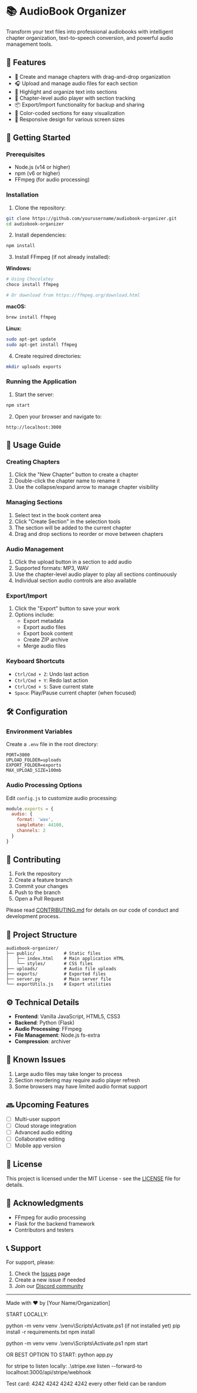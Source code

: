 # 📚 AudioBook Organizer

Transform your text files into professional audiobooks with intelligent chapter organization, text-to-speech conversion, and powerful audio management tools.

## 🌟 Features

- 📖 Create and manage chapters with drag-and-drop organization
- 🎧 Upload and manage audio files for each section
- 🎯 Highlight and organize text into sections
- 🎵 Chapter-level audio player with section tracking
- 📦 Export/Import functionality for backup and sharing
- 🎨 Color-coded sections for easy visualization
- 📱 Responsive design for various screen sizes

## 🚀 Getting Started

### Prerequisites

- Node.js (v14 or higher)
- npm (v6 or higher)
- FFmpeg (for audio processing)

### Installation

1. Clone the repository:
```bash
git clone https://github.com/yourusername/audiobook-organizer.git
cd audiobook-organizer
```

2. Install dependencies:
```bash
npm install
```

3. Install FFmpeg (if not already installed):

**Windows:**
```bash
# Using Chocolatey
choco install ffmpeg

# Or download from https://ffmpeg.org/download.html
```

**macOS:**
```bash
brew install ffmpeg
```

**Linux:**
```bash
sudo apt-get update
sudo apt-get install ffmpeg
```

4. Create required directories:
```bash
mkdir uploads exports
```

### Running the Application

1. Start the server:
```bash
npm start
```

2. Open your browser and navigate to:
```
http://localhost:3000
```

## 📖 Usage Guide

### Creating Chapters

1. Click the "New Chapter" button to create a chapter
2. Double-click the chapter name to rename it
3. Use the collapse/expand arrow to manage chapter visibility

### Managing Sections

1. Select text in the book content area
2. Click "Create Section" in the selection tools
3. The section will be added to the current chapter
4. Drag and drop sections to reorder or move between chapters

### Audio Management

1. Click the upload button in a section to add audio
2. Supported formats: MP3, WAV
3. Use the chapter-level audio player to play all sections continuously
4. Individual section audio controls are also available

### Export/Import

1. Click the "Export" button to save your work
2. Options include:
   - Export metadata
   - Export audio files
   - Export book content
   - Create ZIP archive
   - Merge audio files

### Keyboard Shortcuts

- `Ctrl/Cmd + Z`: Undo last action
- `Ctrl/Cmd + Y`: Redo last action
- `Ctrl/Cmd + S`: Save current state
- `Space`: Play/Pause current chapter (when focused)

## 🛠️ Configuration

### Environment Variables

Create a `.env` file in the root directory:

```env
PORT=3000
UPLOAD_FOLDER=uploads
EXPORT_FOLDER=exports
MAX_UPLOAD_SIZE=100mb
```

### Audio Processing Options

Edit `config.js` to customize audio processing:

```javascript
module.exports = {
  audio: {
    format: 'wav',
    sampleRate: 44100,
    channels: 2
  }
}
```

## 🤝 Contributing

1. Fork the repository
2. Create a feature branch
3. Commit your changes
4. Push to the branch
5. Open a Pull Request

Please read [CONTRIBUTING.md](CONTRIBUTING.md) for details on our code of conduct and development process.

## 📝 Project Structure

```
audiobook-organizer/
├── public/           # Static files
│   ├── index.html    # Main application HTML
│   └── styles/       # CSS files
├── uploads/          # Audio file uploads
├── exports/          # Exported files
├── server.py         # Main server file
└── exportUtils.js    # Export utilities
```

## ⚙️ Technical Details

- **Frontend**: Vanilla JavaScript, HTML5, CSS3
- **Backend**: Python (Flask)
- **Audio Processing**: FFmpeg
- **File Management**: Node.js fs-extra
- **Compression**: archiver

## 🐛 Known Issues

1. Large audio files may take longer to process
2. Section reordering may require audio player refresh
3. Some browsers may have limited audio format support

## 🔜 Upcoming Features

- [ ] Multi-user support
- [ ] Cloud storage integration
- [ ] Advanced audio editing
- [ ] Collaborative editing
- [ ] Mobile app version

## 📄 License

This project is licensed under the MIT License - see the [LICENSE](LICENSE) file for details.

## 🙏 Acknowledgments

- FFmpeg for audio processing
- Flask for the backend framework
- Contributors and testers

## 📞 Support

For support, please:
1. Check the [Issues](https://github.com/yourusername/audiobook-organizer/issues) page
2. Create a new issue if needed
3. Join our [Discord community](https://discord.gg/yourinvitelink)

---

Made with ❤️ by [Your Name/Organization] 


START LOCALLY:

python -m venv venv
.\venv\Scripts\Activate.ps1
(if not installed yet)
pip install -r requirements.txt
npm install 

python -m venv venv
.\venv\Scripts\Activate.ps1
npm start

OR BEST OPTION TO START:
python app.py


for stripe to listen locally:
.\stripe.exe listen --forward-to localhost:3000/api/stripe/webhook

Test card: 4242 4242 4242 4242 
every other field can be random 

<!-- Deployment trigger: 2025-06-26 -->